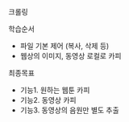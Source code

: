 크롤링

학습순서 
- 파일 기본 제어 (복사, 삭제 등)
- 웹상의 이미지, 동영상 로컬로 카피 

최종목표 
- 기능1. 원하는 웹툰 카피
- 기능2. 동영상 카피
- 기능3. 동영상의 음원만 별도 추출
